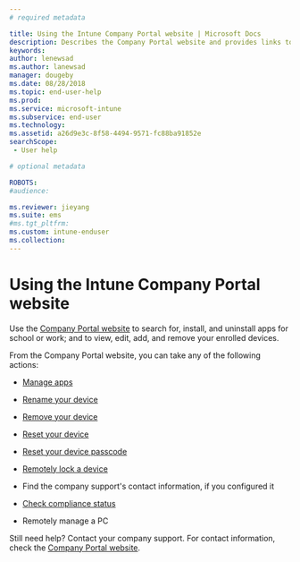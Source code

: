 ```yaml
---
# required metadata

title: Using the Intune Company Portal website | Microsoft Docs
description: Describes the Company Portal website and provides links to steps for tasks that end users can do on the website
keywords:
author: lenewsad
ms.author: lanewsad
manager: dougeby
ms.date: 08/28/2018
ms.topic: end-user-help
ms.prod:
ms.service: microsoft-intune
ms.subservice: end-user
ms.technology:
ms.assetid: a26d9e3c-8f58-4494-9571-fc88ba91852e
searchScope:
 - User help

# optional metadata

ROBOTS:   
#audience:

ms.reviewer: jieyang
ms.suite: ems
#ms.tgt_pltfrm:
ms.custom: intune-enduser
ms.collection: 
---
```


# Using the Intune Company Portal website
Use the [Company Portal website](https://portal.manage.microsoft.com) to search for, install, and uninstall apps for school or work; and to view, edit, add, and remove your enrolled devices.  

From the Company Portal website, you can take any of the following actions:

- [Manage apps](manage-apps-cpweb.md)  

- [Rename your device](rename-your-device-cpwebsite.md)

- [Remove your device](remove-your-device-cpwebsite.md)

- [Reset your device](reset-device-company-portal-website.md)

- [Reset your device passcode](reset-your-passcode-cpwebsite.md)

- [Remotely lock a device](remote-lock-your-device-cpwebsite.md)

- Find the company support's contact information, if you configured it

- [Check compliance status](check-status-company-portal-website.md)

- Remotely manage a PC

Still need help? Contact your company support. For contact information, check the [Company Portal website](https://go.microsoft.com/fwlink/?linkid=2010980).
